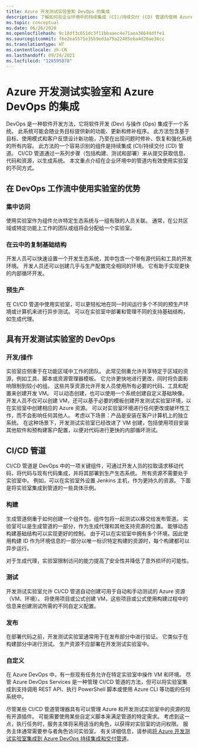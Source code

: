 ```yaml
---
title: Azure 开发测试实验室和 DevOps 的集成
description: 了解如何在企业环境中的持续集成 (CI)/持续交付 (CD) 管道内使用 Azure 开发测试实验室的实验室。
ms.topic: conceptual
ms.date: 06/26/2020
ms.openlocfilehash: 9c18df3c651dc3f11bbaaec4e71aea38644dffe1
ms.sourcegitcommit: f6e2ea5571e35b9ed3a79a22485eba4d20ae36cc
ms.translationtype: HT
ms.contentlocale: zh-CN
ms.lasthandoff: 09/24/2021
ms.locfileid: "128595078"
---
```

# <a name="integration-of-azure-devtest-labs-and-azure-devops"></a>Azure 开发测试实验室和 Azure DevOps 的集成
DevOps 是一种软件开发方法，它将软件开发 (Dev) 与操作 (Ops) 集成于一个系统。 此系统可能会随业务目标提供新的功能、更新和修补程序。 此方法包含基于目标、使用模式和客户反馈设计新功能，乃至在出现问题时修补、恢复和强化系统的所有内容。 此方法的一个容易识别的组件是持续集成 (CI)/持续交付 (CD) 管道。 CI/CD 管道通过一系列步骤（包括构建、测试和部署）来从提交获取信息、代码和资源，以生成系统。 本文重点介绍在企业环境中的管道内有效使用实验室的不同方式。 

## <a name="benefits-of-using-labs-in-devops-workflow"></a>在 DevOps 工作流中使用实验室的优势 

### <a name="focused-access"></a>集中访问 
使用实验室作为组件允许特定生态系统与一组有限的人员关联。 通常，在公共区域或特定功能上工作的团队或组将会分配给一个实验室。   

### <a name="infrastructure-replication-in-the-cloud"></a>在云中的复制基础结构 
开发人员可以快速设置一个开发生态系统，其中包含一个带有源代码和工具的开发环境。 开发人员还可以创建几乎与生产配置完全相同的环境。 它有助于实现更快的内部循环开发。 

### <a name="pre-production"></a>预生产 
在 CI/CD 管道中使用实验室，可以更轻松地在同一时间运行多个不同的预生产环境或计算机来进行异步测试。 可以在实验室中部署和管理不同的支持基础结构，如生成代理。 

## <a name="devops-with-devtest-labs"></a>具有开发测试实验室的 DevOps 

### <a name="development--operation"></a>开发/操作 
实验室应侧重于在功能区域中工作的团队。 此常见侧重允许共享特定于区域的资源，例如工具、脚本或资源管理器模板。 它允许更快地进行更改，同时将负面影响限制到较小的组。 这些共享资源允许开发人员使用所有必要的代码、工具和配置来创建开发 VM。 可以动态创建，也可以使用一个系统创建自定义基础映像。 开发人员不仅可以创建 VM，还可以基于必要的模板创建开发测试实验室环境，以在实验室中创建相应的 Azure 资源。 可以对实验室环境进行任何更改或破坏性工作，而不会影响任何其他人。 考虑以下场景：产品是安装在客户计算机上的独立系统。 在这种场景下，开发测试实验室已经改进了 VM 创建，包括使用项目安装其他软件和预构建客户配置，以便对代码进行更快的内部循环测试。 
  
## <a name="cicd-pipeline"></a>CI/CD 管道 
CI/CD 管道是 DevOps 中的一项关键组件，可通过开发人员的拉取请求移动代码，将代码与现有代码集成，并将其部署到生产生态系统。 所有资源不需要处于实验室中。 例如，可以在实验室外设置 Jenkins 主机，作为更持久的资源。 下面是将实验室集成到管道的一些具体示例。 

### <a name="build"></a>构建 
生成管道侧重于如何创建一个组件包，组件包将一起测试以移交给发布管道。 实验室可以是生成管道的一部分，作为生成代理和其他支持资源的位置。 能够动态构建基础结构可以实现更好的控制。 由于可以在实验室中拥有多个环境，因此使用构建 ID 作为环境信息的一部分以唯一标识特定构建的资源时，每个构建都可以异步运行。   

对于生成代理，实验室限制访问的能力提高了安全性并降低了意外损坏的可能性。  

### <a name="test"></a>测试 
开发测试实验室允许 CI/CD 管道自动创建可用于自动和手动测试的 Azure 资源（VM、环境）。 将使用项目或公式创建 VM，这些项目或公式使用构建过程中的信息来创建测试所需的不同自定义配置。   

### <a name="release"></a>发布 
在部署代码之前，开发测试实验室通常用于在发布部分中进行验证。 它类似于在构建部分中进行测试。 生产资源不应部署在开发测试实验室中。 

### <a name="customization"></a>自定义 
在 Azure DevOps 中，有一些现有任务允许在特定实验室中操作 VM 和环境。 尽管 Azure DevOps Services 是一种管理 CI/CD 管道的方法，但可以将实验室集成到支持调用 REST API、执行 PowerShell 脚本或使用 Azure CLI 等功能的任何系统中。 

尽管某些 CI/CD 管道管理器具有可以管理 Azure 和开发测试实验室中的资源的现有开源插件。 可能需要使用某些自定义脚本来满足管道的特定需求。  考虑到这一点，执行任务时，服务主体将采用适当的角色，以获得对实验室的访问权限。 服务主体通常需要参与者角色访问实验室。 有关详细信息，请参阅[将 Azure 开发测试实验室集成到 Azure DevOps 持续集成和交付管道](devtest-lab-integrate-ci-cd.md)。 
 